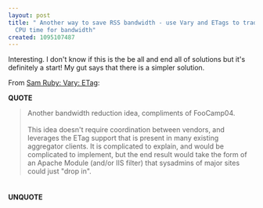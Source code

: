 ```yaml
---
layout: post
title: " Another way to save RSS bandwidth - use Vary and ETags to tradeoff server
  CPU time for bandwidth"
created: 1095107487
---
```

<p>
Interesting.  I don't know if this is the be all and end all of solutions but it's definitely a start! My gut says that there is a simpler solution.
</p><p>
From <a href="http://www.intertwingly.net/blog/2004/09/11/Vary-ETag">Sam Ruby: Vary: ETag</a>:
</p><p>
<strong>QUOTE</strong>
</p><blockquote>
Another bandwidth reduction idea, compliments of FooCamp04.
<br />
<br />This idea doesn't require coordination between vendors, and leverages the ETag support that is present in many existing aggregator clients.  It is complicated to explain, and would be complicated to implement, but the end result would take the form of an Apache Module (and/or IIS filter) that sysadmins of major sites could just "drop in".
</blockquote><p>
<span style="font-size:12pt;">
<br /></span><strong>UNQUOTE</strong><span style="font-size:12pt;">
<br /></span>
</p>

